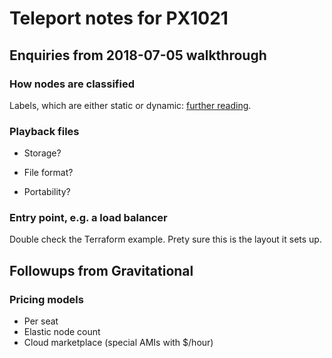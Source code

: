 # Teleport notes for PX1021

## Enquiries from 2018-07-05 walkthrough

### How nodes are classified

Labels, which are either static or dynamic: [further reading](https://gravitational.com/teleport/docs/admin-guide/#labeling-nodes).

### Playback files

- Storage?

- File format?

- Portability?

### Entry point, e.g. a load balancer

Double check the Terraform example. Prety sure this is the layout it sets up.

## Followups from Gravitational

### Pricing models

- Per seat
- Elastic node count
- Cloud marketplace (special AMIs with $/hour)
